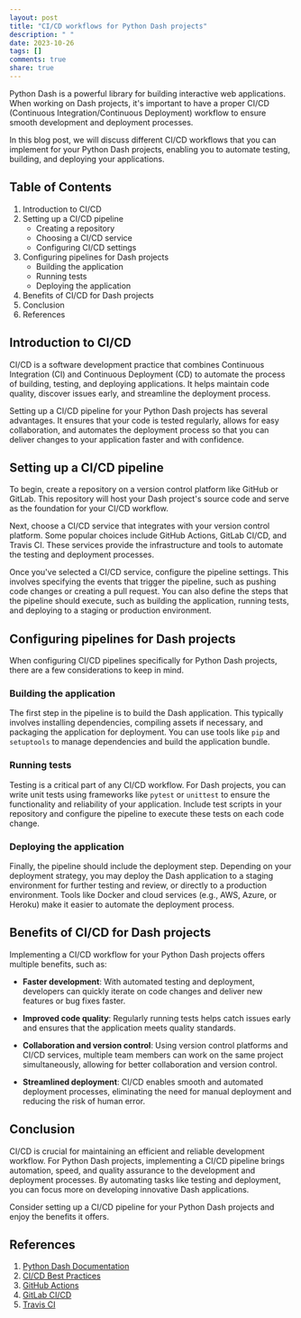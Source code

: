 ```yaml
---
layout: post
title: "CI/CD workflows for Python Dash projects"
description: " "
date: 2023-10-26
tags: []
comments: true
share: true
---
```


Python Dash is a powerful library for building interactive web applications. When working on Dash projects, it's important to have a proper CI/CD (Continuous Integration/Continuous Deployment) workflow to ensure smooth development and deployment processes.

In this blog post, we will discuss different CI/CD workflows that you can implement for your Python Dash projects, enabling you to automate testing, building, and deploying your applications.

## Table of Contents

1. Introduction to CI/CD
2. Setting up a CI/CD pipeline
   - Creating a repository
   - Choosing a CI/CD service
   - Configuring CI/CD settings
3. Configuring pipelines for Dash projects
   - Building the application
   - Running tests
   - Deploying the application
4. Benefits of CI/CD for Dash projects
5. Conclusion
6. References

## Introduction to CI/CD

CI/CD is a software development practice that combines Continuous Integration (CI) and Continuous Deployment (CD) to automate the process of building, testing, and deploying applications. It helps maintain code quality, discover issues early, and streamline the deployment process.

Setting up a CI/CD pipeline for your Python Dash projects has several advantages. It ensures that your code is tested regularly, allows for easy collaboration, and automates the deployment process so that you can deliver changes to your application faster and with confidence.

## Setting up a CI/CD pipeline

To begin, create a repository on a version control platform like GitHub or GitLab. This repository will host your Dash project's source code and serve as the foundation for your CI/CD workflow.

Next, choose a CI/CD service that integrates with your version control platform. Some popular choices include GitHub Actions, GitLab CI/CD, and Travis CI. These services provide the infrastructure and tools to automate the testing and deployment processes.

Once you've selected a CI/CD service, configure the pipeline settings. This involves specifying the events that trigger the pipeline, such as pushing code changes or creating a pull request. You can also define the steps that the pipeline should execute, such as building the application, running tests, and deploying to a staging or production environment.

## Configuring pipelines for Dash projects

When configuring CI/CD pipelines specifically for Python Dash projects, there are a few considerations to keep in mind.

### Building the application

The first step in the pipeline is to build the Dash application. This typically involves installing dependencies, compiling assets if necessary, and packaging the application for deployment. You can use tools like `pip` and `setuptools` to manage dependencies and build the application bundle.

### Running tests

Testing is a critical part of any CI/CD workflow. For Dash projects, you can write unit tests using frameworks like `pytest` or `unittest` to ensure the functionality and reliability of your application. Include test scripts in your repository and configure the pipeline to execute these tests on each code change.

### Deploying the application

Finally, the pipeline should include the deployment step. Depending on your deployment strategy, you may deploy the Dash application to a staging environment for further testing and review, or directly to a production environment. Tools like Docker and cloud services (e.g., AWS, Azure, or Heroku) make it easier to automate the deployment process.

## Benefits of CI/CD for Dash projects

Implementing a CI/CD workflow for your Python Dash projects offers multiple benefits, such as:

- **Faster development**: With automated testing and deployment, developers can quickly iterate on code changes and deliver new features or bug fixes faster.

- **Improved code quality**: Regularly running tests helps catch issues early and ensures that the application meets quality standards.

- **Collaboration and version control**: Using version control platforms and CI/CD services, multiple team members can work on the same project simultaneously, allowing for better collaboration and version control.

- **Streamlined deployment**: CI/CD enables smooth and automated deployment processes, eliminating the need for manual deployment and reducing the risk of human error.

## Conclusion

CI/CD is crucial for maintaining an efficient and reliable development workflow. For Python Dash projects, implementing a CI/CD pipeline brings automation, speed, and quality assurance to the development and deployment processes. By automating tasks like testing and deployment, you can focus more on developing innovative Dash applications.

Consider setting up a CI/CD pipeline for your Python Dash projects and enjoy the benefits it offers.

## References

1. [Python Dash Documentation](https://dash.plotly.com/)
2. [CI/CD Best Practices](https://en.wikipedia.org/wiki/CI/CD)
3. [GitHub Actions](https://github.com/features/actions)
4. [GitLab CI/CD](https://docs.gitlab.com/ee/ci/)
5. [Travis CI](https://docs.travis-ci.com/user/tutorial/)